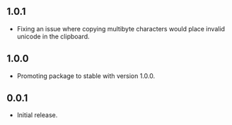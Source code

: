 ## 1.0.1

 - Fixing an issue where copying multibyte characters would place invalid unicode in the clipboard.

## 1.0.0

 - Promoting package to stable with version 1.0.0.

## 0.0.1

- Initial release.
